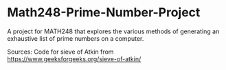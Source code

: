 # Math248-Prime-Number-Project
A project for MATH248 that explores the various methods of generating an exhaustive list of prime numbers on a computer.

Sources: 
  Code for sieve of Atkin from https://www.geeksforgeeks.org/sieve-of-atkin/
